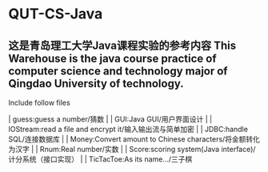 # QUT-CS-Java
这是青岛理工大学Java课程实验的参考内容
This Warehouse is the java course practice of computer science and technology major of Qingdao University of technology.
---------------------------------------------
Include follow files

| guess:guess a number/猜数
| 
| GUI:Java GUI/用户界面设计
| 
| IOStream:read a file and encrypt it/输入输出流与简单加密
| 
| JDBC:handle SQL/连接数据库
| 
| Money:Convert amount to Chinese characters/将金额转化为汉字
| 
| Rnum:Real number/实数
| 
| Score:scoring system(Java interface)/计分系统（接口实现）
| 
| TicTacToe:As its name.../三子棋
